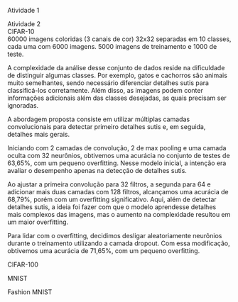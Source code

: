 Atividade 1


Atividade 2  
CIFAR-10  
60000 imagens coloridas (3 canais de cor) 32x32 separadas em 10 classes, cada uma com 6000 imagens. 5000 imagens de treinamento e 1000 de teste.  

A complexidade da análise desse conjunto de dados reside na dificuldade de distinguir algumas classes. Por exemplo, gatos e cachorros são animais muito semelhantes, sendo necessário diferenciar detalhes sutis para classificá-los corretamente. Além disso, as imagens podem conter informações adicionais além das classes desejadas, as quais precisam ser ignoradas.  

A abordagem proposta consiste em utilizar múltiplas camadas convolucionais para detectar primeiro detalhes sutis e, em seguida, detalhes mais gerais.  

Iniciando com 2 camadas de convolução, 2 de max pooling e uma camada oculta com 32 neurônios, obtivemos uma acurácia no conjunto de testes de 63,65%, com um pequeno overfitting. Nesse modelo inicial, a intenção era avaliar o desempenho apenas na detecção de detalhes sutis.  

Ao ajustar a primeira convolução para 32 filtros, a segunda para 64 e adicionar mais duas camadas com 128 filtros, alcançamos uma acurácia de 68,79%, porém com um overfitting significativo. Aqui, além de detectar detalhes sutis, a ideia foi fazer com que o modelo aprendesse detalhes mais complexos das imagens, mas o aumento na complexidade resultou em um maior overfitting.  

Para lidar com o overfitting, decidimos desligar aleatoriamente neurônios durante o treinamento utilizando a camada dropout. Com essa modificação, obtivemos uma acurácia de 71,65%, com um pequeno overfitting.  

CIFAR-100  


MNIST  


Fashion MNIST  

    
